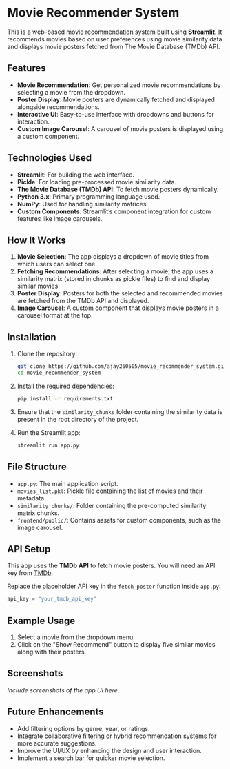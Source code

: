 # Movie Recommender System

This is a web-based movie recommendation system built using **Streamlit**. It recommends movies based on user preferences using movie similarity data and displays movie posters fetched from The Movie Database (TMDb) API.

## Features
- **Movie Recommendation**: Get personalized movie recommendations by selecting a movie from the dropdown.
- **Poster Display**: Movie posters are dynamically fetched and displayed alongside recommendations.
- **Interactive UI**: Easy-to-use interface with dropdowns and buttons for interaction.
- **Custom Image Carousel**: A carousel of movie posters is displayed using a custom component.

## Technologies Used
- **Streamlit**: For building the web interface.
- **Pickle**: For loading pre-processed movie similarity data.
- **The Movie Database (TMDb) API**: To fetch movie posters dynamically.
- **Python 3.x**: Primary programming language used.
- **NumPy**: Used for handling similarity matrices.
- **Custom Components**: Streamlit’s component integration for custom features like image carousels.

## How It Works
1. **Movie Selection**: The app displays a dropdown of movie titles from which users can select one.
2. **Fetching Recommendations**: After selecting a movie, the app uses a similarity matrix (stored in chunks as pickle files) to find and display similar movies.
3. **Poster Display**: Posters for both the selected and recommended movies are fetched from the TMDb API and displayed.
4. **Image Carousel**: A custom component that displays movie posters in a carousel format at the top.

## Installation

1. Clone the repository:
   ```bash
   git clone https://github.com/ajay260505/movie_recommender_system.git
   cd movie_recommender_system
   ```

2. Install the required dependencies:
   ```bash
   pip install -r requirements.txt
   ```

3. Ensure that the `similarity_chunks` folder containing the similarity data is present in the root directory of the project.

4. Run the Streamlit app:
   ```bash
   streamlit run app.py
   ```

## File Structure
- `app.py`: The main application script.
- `movies_list.pkl`: Pickle file containing the list of movies and their metadata.
- `similarity_chunks/`: Folder containing the pre-computed similarity matrix chunks.
- `frontend/public/`: Contains assets for custom components, such as the image carousel.

## API Setup
This app uses the **TMDb API** to fetch movie posters. You will need an API key from [TMDb](https://www.themoviedb.org/documentation/api).

Replace the placeholder API key in the `fetch_poster` function inside `app.py`:
```python
api_key = "your_tmdb_api_key"
```

## Example Usage
1. Select a movie from the dropdown menu.
2. Click on the "Show Recommend" button to display five similar movies along with their posters.

## Screenshots
*Include screenshots of the app UI here.*

## Future Enhancements
- Add filtering options by genre, year, or ratings.
- Integrate collaborative filtering or hybrid recommendation systems for more accurate suggestions.
- Improve the UI/UX by enhancing the design and user interaction.
- Implement a search bar for quicker movie selection.
